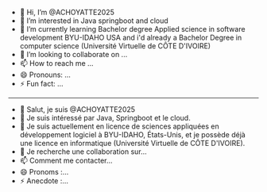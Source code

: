 - 👋 Hi, I’m @ACHOYATTE2025
- 👀 I’m interested in Java springboot and cloud
- 🌱 I’m currently learning Bachelor degree Applied science in software development BYU-IDAHO USA and i'd already a Bachelor Degree in computer science (Université Virtuelle de CÔTE D'IVOIRE)
- 💞️ I’m looking to collaborate on ...
- 📫 How to reach me ...
- 😄 Pronouns: ...
- ⚡ Fun fact: ...

---

- 👋 Salut, je suis @ACHOYATTE2025
- 👀 Je suis intéressé par Java, Springboot et le cloud.
- 🌱 Je suis actuellement en licence de sciences appliquées en développement logiciel à BYU-IDAHO, États-Unis, et je possède déjà une licence en informatique (Université Virtuelle de CÔTE D'IVOIRE).
- 💞️ Je recherche une collaboration sur…
- 📫 Comment me contacter…
- 😄 Pronoms :…
- ⚡ Anecdote :…
<!---
ACHOYATTE2025/ACHOYATTE2025 is a ✨ special ✨ repository because its `README.md` (this file) appears on your GitHub profile.
You can click the Preview link to take a look at your changes.
--->


